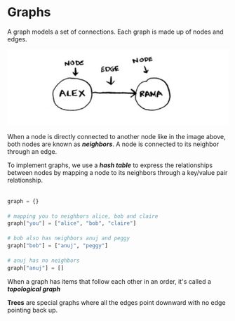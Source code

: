 # Graphs

A graph models a set of connections.
Each graph is made up of nodes and edges.

![graph with nodes and edges](graph-node.png)

When a node is directly connected to another node like in the image above, both nodes are known as ***neighbors***. A node is connected to its neighbor through an edge.

To implement graphs, we use a ***hash table*** to express the relationships between nodes by mapping a node to its neighbors through a key/value pair relationship.

```py

graph = {}

# mapping you to neighbors alice, bob and claire
graph["you"] = ["alice", "bob", "claire"]

# bob also has neighbors anuj and peggy
graph["bob"] = ["anuj", "peggy"]

# anuj has no neighbors
graph["anuj"] = []
```

When a graph has items that follow each other in an order, it's called a ***topological graph***

**Trees** are special graphs where all the edges point downward with no edge pointing back up.
